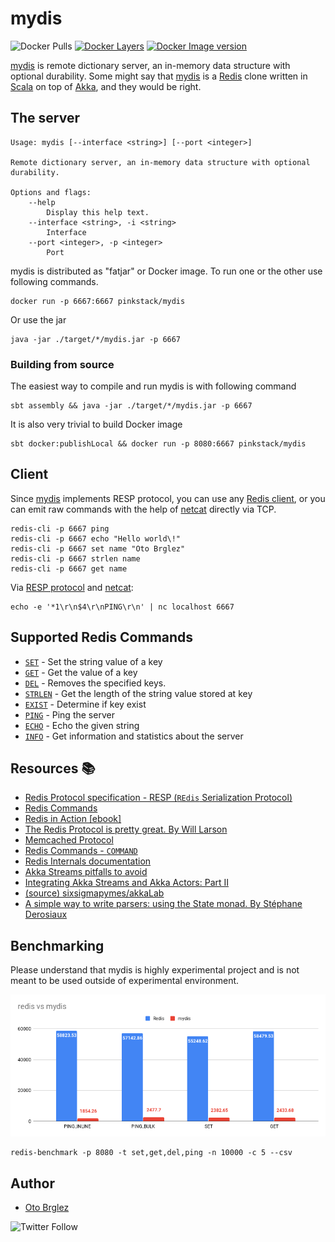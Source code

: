 # mydis

![Docker Pulls](https://img.shields.io/docker/pulls/pinkstack/mydis "Number of image pulls")
[![Docker Layers](https://images.microbadger.com/badges/image/pinkstack/mydis.svg)](https://microbadger.com/images/pinkstack/mydis "Docker Layers")
[![Docker Image version](https://images.microbadger.com/badges/version/pinkstack/mydis.svg)](https://microbadger.com/images/pinkstack/mydis "Docker Image Version")

[mydis] is remote dictionary server, an in-memory data structure with optional durability. 
Some might say that [mydis][mydis] is a [Redis] clone written in [Scala] on 
top of [Akka][akka-streams], and they would be right.

## The server

```base
Usage: mydis [--interface <string>] [--port <integer>]

Remote dictionary server, an in-memory data structure with optional durability.

Options and flags:
    --help
        Display this help text.
    --interface <string>, -i <string>
        Interface
    --port <integer>, -p <integer>
        Port
```

mydis is distributed as "fatjar" or Docker image. To run one or the other use following commands.

```base
docker run -p 6667:6667 pinkstack/mydis
```

Or use the jar

```base
java -jar ./target/*/mydis.jar -p 6667
```

### Building from source

The easiest way to compile and run mydis is with following command

```base
sbt assembly && java -jar ./target/*/mydis.jar -p 6667
```

It is also very trivial to build Docker image

```base
sbt docker:publishLocal && docker run -p 8080:6667 pinkstack/mydis
```

## Client

Since [mydis] implements RESP protocol, you can use any [Redis client](https://redis.io/clients), or you can
emit raw commands with the help of [netcat] directly via TCP. 

```base
redis-cli -p 6667 ping
redis-cli -p 6667 echo "Hello world\!"
redis-cli -p 6667 set name "Oto Brglez"
redis-cli -p 6667 strlen name
redis-cli -p 6667 get name
```

Via [RESP protocol][resp] and [netcat]:
```base
echo -e '*1\r\n$4\r\nPING\r\n' | nc localhost 6667
```

## Supported Redis Commands

- [`SET`](https://redis.io/commands/set) - Set the string value of a key
- [`GET`](https://redis.io/commands/get) - Get the value of a key
- [`DEL`](https://redis.io/commands/del) - Removes the specified keys.
- [`STRLEN`](https://redis.io/commands/strlen) - Get the length of the string value stored at key
- [`EXIST`](https://redis.io/commands/exist) - Determine if key exist
- [`PING`](https://redis.io/commands/ping) - Ping the server
- [`ECHO`](https://redis.io/commands/echo) - Echo the given string
- [`INFO`](https://redis.io/commands/info) - Get information and statistics about the server

## Resources 📚

- [Redis Protocol specification - RESP (`REdis` Serialization Protocol)](https://redis.io/topics/protocol)
- [Redis Commands](https://redis.io/commands)
- [Redis in Action [ebook]](https://redislabs.com/redis-in-action/)
- [The Redis Protocol is pretty great. By Will Larson](https://lethain.com/redis-protocol/)
- [Memcached Protocol](https://github.com/memcached/memcached/blob/master/doc/protocol.txt)
- [Redis Commands - `COMMAND`](https://redis.io/commands/command)
- [Redis Internals documentation](https://redis.io/topics/internals)
- [Akka Streams pitfalls to avoid](https://blog.softwaremill.com/akka-streams-pitfalls-to-avoid-part-2-f93e60746c58)
- [Integrating Akka Streams and Akka Actors: Part II](https://blog.colinbreck.com/integrating-akka-streams-and-akka-actors-part-ii/)
- [(source) sixsigmapymes/akkaLab](https://github.com/sixsigmapymes/akkaLab/blob/master/akka-docs/src/test/scala/docs/stream/operators/flow/FromSinkAndSource.scala)
- [A simple way to write parsers: using the State monad. By Stéphane Derosiaux](https://www.sderosiaux.com/articles/2018/06/15/a-simple-way-to-write-parsers-using-the-state-monad/)

## Benchmarking

Please understand that mydis is highly experimental project and is not meant to be 
used outside of experimental environment. 

![redis-vs-mydis](./redis-vs-mydis.png)

```base
redis-benchmark -p 8080 -t set,get,del,ping -n 10000 -c 5 --csv
```

## Author

- [Oto Brglez][otobrglez] 

![Twitter Follow](https://img.shields.io/twitter/follow/otobrglez?style=social)

[Redis]: https://redis.io/
[Mydis]: https://github.com/otobrglez/mydis
[otobrglez]: https://github.com/otobrglez
[Scala]: https://www.scala-lang.org/
[netcat]: https://en.wikipedia.org/wiki/Netcat
[resp]: https://redis.io/topics/protocol
[akka-streams]: https://doc.akka.io/docs/akka/current/stream/index.html